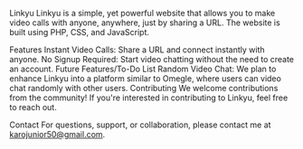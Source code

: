 Linkyu
Linkyu is a simple, yet powerful website that allows you to make video calls with anyone, anywhere, just by sharing a URL. The website is built using PHP, CSS, and JavaScript.

Features
Instant Video Calls: Share a URL and connect instantly with anyone.
No Signup Required: Start video chatting without the need to create an account.
Future Features/To-Do List
Random Video Chat: We plan to enhance Linkyu into a platform similar to Omegle, where users can video chat randomly with other users.
Contributing
We welcome contributions from the community! If you're interested in contributing to Linkyu, feel free to reach out.

Contact
For questions, support, or collaboration, please contact me at karojunior50@gmail.com.

